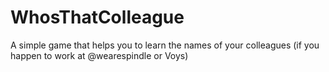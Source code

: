 # WhosThatColleague
A simple game that helps you to learn the names of your colleagues (if you happen to work at @wearespindle or Voys)
